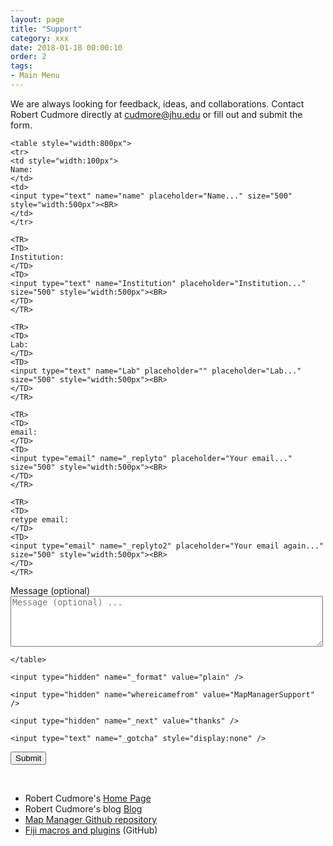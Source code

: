 ```yaml
---
layout: page
title: "Support"
category: xxx
date: 2018-01-18 00:00:10
order: 2
tags:
- Main Menu
---
```


<head>
  <style>
  <link rel="stylesheet" href="http://maxcdn.bootstrapcdn.com/bootstrap/3.3.5/css/bootstrap.min.css">
</style>
</head>

We are always looking for feedback, ideas, and collaborations. Contact Robert Cudmore directly at cudmore@jhu.edu or fill out and submit the form.

<form action="//formspree.io/robert.cudmore@gmail.com"
      method="POST">
    
    <table style="width:800px">
    <tr>
    <td style="width:100px">
    Name:
    </td>
    <td>
    <input type="text" name="name" placeholder="Name..." size="500" style="width:500px"><BR>
	</td>
	</tr>

    <TR>
    <TD>
    Institution:
    </TD>
    <TD>
    <input type="text" name="Institution" placeholder="Institution..." size="500" style="width:500px"><BR>
	</TD>
	</TR>
	
    <TR>
    <TD>
    Lab:
    </TD>
    <TD>
    <input type="text" name="Lab" placeholder="" placeholder="Lab..." size="500" style="width:500px"><BR>
    </TD>
    </TR>
    
    <TR>
    <TD>
    email:
    </TD>
    <TD>
    <input type="email" name="_replyto" placeholder="Your email..." size="500" style="width:500px"><BR>
    </TD>
    </TR>
    
    <TR>
    <TD>
    retype email:
    </TD>
    <TD>
    <input type="email" name="_replyto2" placeholder="Your email again..." size="500" style="width:500px"><BR>
    </TD>
    </TR>

<TR>
<TD>
Message (optional)
</TD>
<TD>
    <textarea name="message" rows="5" cols="48" placeholder="Message (optional) ..."  size="500" style="width:500px"></textarea>
</TD>
</TR>

	</table>

	<input type="hidden" name="_format" value="plain" />

	<input type="hidden" name="whereicamefrom" value="MapManagerSupport" />

    <input type="hidden" name="_next" value="thanks" />

	<input type="text" name="_gotcha" style="display:none" />

 <TR>
 <TD>
	<input type="submit" class="btn btn-primary btn-md" value="Submit">

 </TD>
 </TR>
</form>

<BR>

- Robert Cudmore's <A HREF="http://robertcudmore.org/" target="_blank">Home Page</A>
- Robert Cudmore's blog <A HREF="http://blog.cudmore.io/" target="_blank">Blog</A>
- <A HREF="https://github.com/mapmanager" target="_blank">Map Manager Github repository</A>
- <A HREF="https://github.com/cudmore/bob-fiji-plugins" target="_blank">Fiji macros and plugins</A> (GitHub)

<BR>
